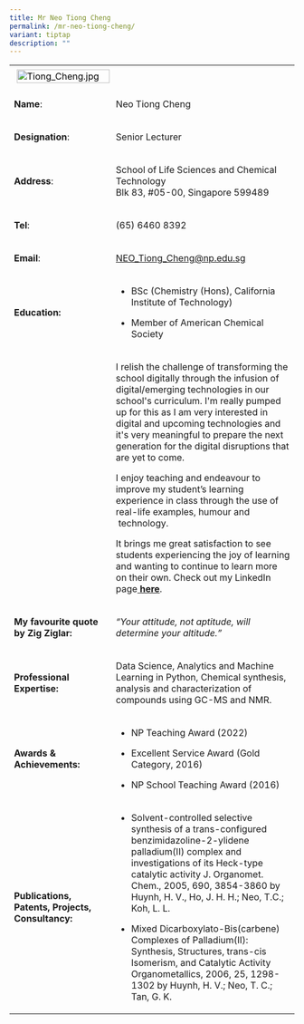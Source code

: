 ```yaml
---
title: Mr Neo Tiong Cheng
permalink: /mr-neo-tiong-cheng/
variant: tiptap
description: ""
---
```

<table>
<tbody>
<tr>
<td rowspan="1" colspan="1">
<div class="isomer-image-wrapper">
<img style="caret-color: rgb(0, 0, 0); color: rgb(0, 0, 0); font-style: normal; font-variant-caps: normal; font-weight: 400; letter-spacing: normal; orphans: auto; text-align: start; text-indent: 0px; text-transform: none; white-space: normal; widows: auto; word-spacing: 0px; -webkit-text-stroke-width: 0px; text-decoration: none; margin: 5px;" height="auto" width="100%" alt="Tiong_Cheng.jpg" src="https://graduation.np.edu.sg/staffdirectory/lsct/PublishingImages/Tiong_Cheng.jpg">
</div>
</td>
<td rowspan="1" colspan="1">
<p></p>
</td>
</tr>
<tr>
<td rowspan="1" colspan="1">
<p><strong>Name</strong>:&nbsp;&nbsp;&nbsp;&nbsp;&nbsp;&nbsp;&nbsp;&nbsp;&nbsp;&nbsp;&nbsp;&nbsp;&nbsp;&nbsp;&nbsp;&nbsp;&nbsp;&nbsp;&nbsp;&nbsp;&nbsp;&nbsp;&nbsp;&nbsp;&nbsp;</p>
</td>
<td rowspan="1" colspan="1">
<p>Neo Tiong Cheng</p>
</td>
</tr>
<tr>
<td rowspan="1" colspan="1">
<p>​<strong>Designation</strong>:</p>
</td>
<td rowspan="1" colspan="1">
<p>​Senior Lecturer</p>
</td>
</tr>
<tr>
<td rowspan="1" colspan="1">
<p><strong>Address</strong>: ​</p>
</td>
<td rowspan="1" colspan="1">
<p>School of Life Sciences and Chemical Technology
<br>Blk 83, #05-00, Singapore 599489​</p>
</td>
</tr>
<tr>
<td rowspan="1" colspan="1">
<p><strong>Tel</strong>: &nbsp;&nbsp;&nbsp; ​</p>
</td>
<td rowspan="1" colspan="1">
<p>(65) 6460 8392​</p>
</td>
</tr>
<tr>
<td rowspan="1" colspan="1">
<p><strong>Email</strong>: ​</p>
</td>
<td rowspan="1" colspan="1">
<p><a href="mailto:NEO_Tiong_Cheng@np.edu.sg" rel="noopener noreferrer nofollow" target="_blank">NEO_Tiong_Cheng@np.edu.sg</a>
</p>
</td>
</tr>
<tr>
<td rowspan="1" colspan="1">
<p><strong>Education:</strong>
</p>
</td>
<td rowspan="1" colspan="1">
<ul data-tight="true" class="tight">
<li>
<p>BSc (Chemistry (Hons), California Institute of Technology)</p>
</li>
<li>
<p>​Member of American Chemical Society</p>
</li>
</ul>
</td>
</tr>
<tr>
<td rowspan="1" colspan="1">
<p></p>
</td>
<td rowspan="1" colspan="1">
<p>I relish the challenge of transforming the school digitally through the
infusion of digital/emerging technologies in our school's curriculum. I'm
really pumped up for this as I am very interested in digital and upcoming
technologies and it's very meaningful to prepare the next generation for
the digital disruptions that are yet to come.</p>
<p>I enjoy teaching and endeavour to improve my student’s learning experience
in class through the use of real-life examples, humour and ​&nbsp;technology.​</p>
<p>It brings me great satisfaction to see students experiencing the joy of
learning and wanting to continue to learn more on their own.​ Check out
my LinkedIn page<strong><a href="https://sg.linkedin.com/in/tcneo" rel="noopener noreferrer nofollow" target="_blank"> ​here</a></strong>.</p>
</td>
</tr>
<tr>
<td rowspan="1" colspan="1">
<p><strong>My favourite quote by Zig Ziglar:</strong>
</p>
</td>
<td rowspan="1" colspan="1">
<p><em>“Your attitude, not aptitude, will determine your altitude.”</em>
</p>
</td>
</tr>
<tr>
<td rowspan="1" colspan="1">
<p><strong>Professional Expertise​:</strong>
</p>
</td>
<td rowspan="1" colspan="1">
<p>Data Science, Analytics and Machine Learning in Python, ​Chemical synthesis,
analysis and characterization of compounds using GC-MS and NMR.</p>
</td>
</tr>
<tr>
<td rowspan="1" colspan="1">
<p><strong>Awards &amp; Achievements​:</strong>
</p>
</td>
<td rowspan="1" colspan="1">
<ul data-tight="true" class="tight">
<li>
<p>​NP Teaching Award (2022)​</p>
</li>
<li>
<p>Excellent Service Award (Gold Category, 2016)</p>
</li>
<li>
<p>​​NP School Teaching Award (2016)</p>
</li>
</ul>
</td>
</tr>
<tr>
<td rowspan="1" colspan="1">
<p><strong>Publications, Patents, Projects, Consultancy:</strong>
</p>
</td>
<td rowspan="1" colspan="1">
<ul data-tight="true" class="tight">
<li>
<p>Solvent-controlled selective synthesis of a trans-configured benzimidazoline-2-ylidene
palladium(II) complex and investigations of its Heck-type catalytic activity
J. Organomet. Chem., 2005, 690, 3854-3860 by Huynh, H. V., Ho, J. H. H.;
Neo, T.C.; Koh, L. L.</p>
</li>
<li>
<p>Mixed Dicarboxylato-Bis(carbene) Complexes of Palladium(II): Synthesis,
Structures, trans-cis Isomerism, and Catalytic Activity Organometallics,
2006, 25, 1298-1302 by Huynh, H. V.; Neo, T. C.; Tan, G. K.</p>
</li>
</ul>
</td>
</tr>
</tbody>
</table>
<p></p>